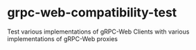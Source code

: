 # grpc-web-compatibility-test
Test various implementations of gRPC-Web Clients with various implementations of gRPC-Web proxies
